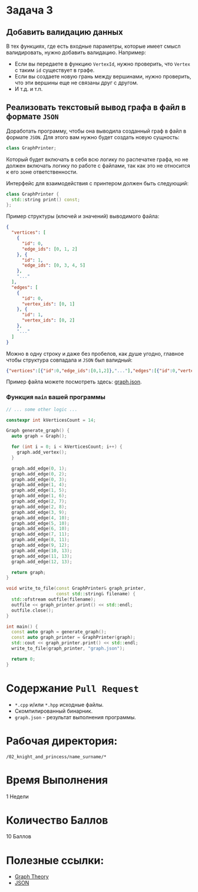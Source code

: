# Задача 3

## Добавить валидацию данных

В тех функциях, где есть входные параметры, которые имеет смысл валидировать, нужно добавить валидацию.
Например:
- Если вы передаете в функцию `VertexId`, нужно проверить, что `Vertex` с таким `id` существует в графе.
- Если вы создаете новую грань между вершинами, нужно проверить, что эти вершины еще не связаны друг с другом.
- И т.д. и т.п.

## Реализовать текстовый вывод графа в файл в формате `JSON`

Доработать программу, чтобы она выводила созданный граф в файл в формате `JSON`.
Для этого вам нужно будет создать новую сущность:
```cpp
class GraphPrinter;
```
Который будет включать в себя всю логику по распечатке графа,
но не должен включать логику по работе с файлами, так как это не относится к его зоне ответственности.

Интерфейс для взаимодействия с принтером должен быть следующий:
```cpp
class GraphPrinter {
  std::string print() const;
};
```

Пример структуры (ключей и значений) выводимого файла:
```json
{
  "vertices": [
    {
      "id": 0,
      "edge_ids": [0, 1, 2]
    }, {
      "id": 1,
      "edge_ids": [0, 3, 4, 5]
    },
    "..."
  ],
  "edges": [
    {
      "id": 0,
      "vertex_ids": [0, 1]
    }, {
      "id": 1,
      "vertex_ids": [0, 2]
    },
    "..."
  ]
}
```

Можно в одну строку и даже без пробелов, как душе угодно, главное чтобы структура совпадала и `JSON` был валидный:
```json
{"vertices":[{"id":0,"edge_ids":[0,1,2]},"..."],"edges":[{"id":0,"vertex_ids":[0,1]},"..."]}
```

Пример файла можете посмотреть здесь: [graph.json](graph.json).

### Функция `main` вашей программы

```cpp
// ... some other logic ...

constexpr int kVerticesCount = 14;

Graph generate_graph() {
  auto graph = Graph();

  for (int i = 0; i < kVerticesCount; i++) {
    graph.add_vertex();
  }

  graph.add_edge(0, 1);
  graph.add_edge(0, 2);
  graph.add_edge(0, 3);
  graph.add_edge(1, 4);
  graph.add_edge(1, 5);
  graph.add_edge(1, 6);
  graph.add_edge(2, 7);
  graph.add_edge(2, 8);
  graph.add_edge(3, 9);
  graph.add_edge(4, 10);
  graph.add_edge(5, 10);
  graph.add_edge(6, 10);
  graph.add_edge(7, 11);
  graph.add_edge(8, 11);
  graph.add_edge(9, 12);
  graph.add_edge(10, 13);
  graph.add_edge(11, 13);
  graph.add_edge(12, 13);

  return graph;
}

void write_to_file(const GraphPrinter& graph_printer,
                   const std::string& filename) {
  std::ofstream outfile(filename);
  outfile << graph_printer.print() << std::endl;
  outfile.close();
}

int main() {
  const auto graph = generate_graph();
  const auto graph_printer = GraphPrinter(graph);
  std::cout << graph_printer.print() << std::endl;
  write_to_file(graph_printer, "graph.json");

  return 0;
}

```

# Содержание `Pull Request`

- `*.cpp` и/или `*.hpp` исходные файлы.
- Скомпилированный бинарник.
- `graph.json` - результат выполнения программы.

# Рабочая директория:

`/02_knight_and_princess/name_surname/*`

# Время Выполнения

1 Недели

# Количество Баллов

10 Баллов

# Полезные ссылки:
- [Graph Theory](https://en.wikipedia.org/wiki/Graph_theory)
- [JSON](https://en.wikipedia.org/wiki/JSON)
